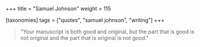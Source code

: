 +++
title = "Samuel Johnson"
weight = 115

[taxonomies]
tags = ["quotes", "samuel johnson", "writing"]
+++

> "Your manuscript is both good and original, but the part that is good is not
> original and the part that is original is not good."

